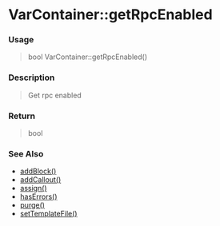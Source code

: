 
# VarContainer::getRpcEnabled 

### Usage

> bool VarContainer::getRpcEnabled()

### Description

> Get rpc enabled



### Return
> bool 
### See Also

* [addBlock()](addblock.md)
* [addCallout()](addcallout.md)
* [assign()](assign.md)
* [hasErrors()](haserrors.md)
* [purge()](purge.md)
* [setTemplateFile()](settemplatefile.md)



